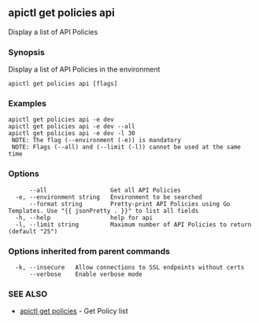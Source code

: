 ## apictl get policies api

Display a list of API Policies

### Synopsis

Display a list of API Policies in the environment

```
apictl get policies api [flags]
```

### Examples

```
apictl get policies api -e dev
apictl get policies api -e dev --all
apictl get policies api -e dev -l 30
 NOTE: The flag (--environment (-e)) is mandatory
 NOTE: Flags (--all) and (--limit (-l)) cannot be used at the same time
```

### Options

```
      --all                  Get all API Policies
  -e, --environment string   Environment to be searched
      --format string        Pretty-print API Policies using Go Templates. Use "{{ jsonPretty . }}" to list all fields
  -h, --help                 help for api
  -l, --limit string         Maximum number of API Policies to return (default "25")
```

### Options inherited from parent commands

```
  -k, --insecure   Allow connections to SSL endpoints without certs
      --verbose    Enable verbose mode
```

### SEE ALSO

* [apictl get policies](apictl_get_policies.md)	 - Get Policy list

